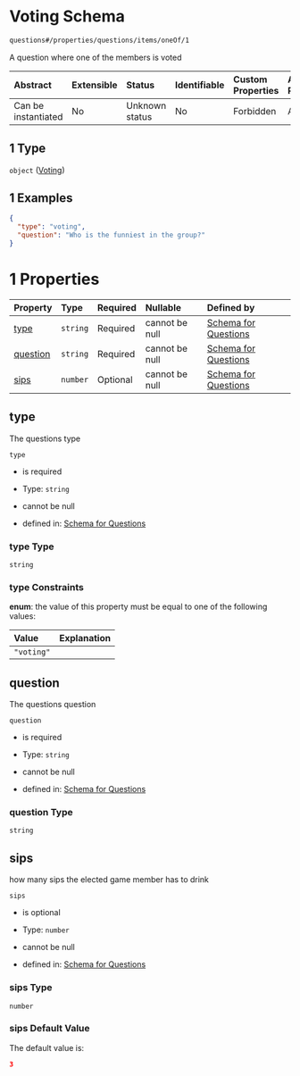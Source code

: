 # Voting Schema

```txt
questions#/properties/questions/items/oneOf/1
```

A question where one of the members is voted

| Abstract            | Extensible | Status         | Identifiable | Custom Properties | Additional Properties | Access Restrictions | Defined In                                                                    |
| :------------------ | :--------- | :------------- | :----------- | :---------------- | :-------------------- | :------------------ | :---------------------------------------------------------------------------- |
| Can be instantiated | No         | Unknown status | No           | Forbidden         | Allowed               | none                | [questions.schema.json*](../out/questions.schema.json "open original schema") |

## 1 Type

`object` ([Voting](questions-definitions-voting.md))

## 1 Examples

```json
{
  "type": "voting",
  "question": "Who is the funniest in the group?"
}
```

# 1 Properties

| Property              | Type     | Required | Nullable       | Defined by                                                                                                                              |
| :-------------------- | :------- | :------- | :------------- | :-------------------------------------------------------------------------------------------------------------------------------------- |
| [type](#type)         | `string` | Required | cannot be null | [Schema for Questions](questions-definitions-voting-properties-type.md "questions#/definitions/votingQuestion/properties/type")         |
| [question](#question) | `string` | Required | cannot be null | [Schema for Questions](questions-definitions-voting-properties-question.md "questions#/definitions/votingQuestion/properties/question") |
| [sips](#sips)         | `number` | Optional | cannot be null | [Schema for Questions](questions-definitions-voting-properties-sips.md "questions#/definitions/votingQuestion/properties/sips")         |

## type

The questions type

`type`

*   is required

*   Type: `string`

*   cannot be null

*   defined in: [Schema for Questions](questions-definitions-voting-properties-type.md "questions#/definitions/votingQuestion/properties/type")

### type Type

`string`

### type Constraints

**enum**: the value of this property must be equal to one of the following values:

| Value      | Explanation |
| :--------- | :---------- |
| `"voting"` |             |

## question

The questions question

`question`

*   is required

*   Type: `string`

*   cannot be null

*   defined in: [Schema for Questions](questions-definitions-voting-properties-question.md "questions#/definitions/votingQuestion/properties/question")

### question Type

`string`

## sips

how many sips the elected game member has to drink

`sips`

*   is optional

*   Type: `number`

*   cannot be null

*   defined in: [Schema for Questions](questions-definitions-voting-properties-sips.md "questions#/definitions/votingQuestion/properties/sips")

### sips Type

`number`

### sips Default Value

The default value is:

```json
3
```
